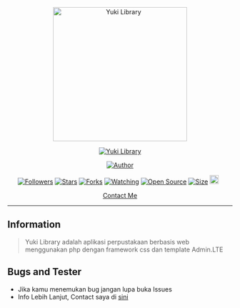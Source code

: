 <p align="center">
<img src="https://telegra.ph/file/bfdd9fd63159ee2e80ad8.png" alt="Yuki Library" width="300"/>


</p>
<p align="center">
<a href="github.com/Xtrailz/Yuki-Library"><img title="Yuki Library" src="https://img.shields.io/badge/YukiLibrary-green?colorA=%23ff0000&colorB=%23017e40&style=for-the-badge"></a>
</p>
<p align="center">
<a href="https://github.com/Xtrailz"><img title="Author" src="https://img.shields.io/badge/Author-Zian-red.svg?style=for-the-badge&logo=github"></a>
</p>
<p align="center">
<a href="https://github.com/Xtrailz/followers"><img title="Followers" src="https://img.shields.io/github/followers/Xtrailz?color=red&style=flat-square"></a>
<a href="https://github.com/Xtrailz/Yuki-Library/stargazers/"><img title="Stars" src="https://img.shields.io/github/stars/Xtrailz/Yuki-Library?color=blue&style=flat-square"></a>
<a href="https://github.com/Xtrailz/Yuki-Library/network/members"><img title="Forks" src="https://img.shields.io/github/forks/Xtrailz/Yuki-Library?color=red&style=flat-square"></a>
<a href="https://github.com/Xtrailz/Yuki-Library/watchers"><img title="Watching" src="https://img.shields.io/github/watchers/Xtrailz/Yuki-Library?label=Watchers&color=blue&style=flat-square"></a>
<a href="https://github.com/Xtrailz/Yuki-Library"><img title="Open Source" src="https://badges.frapsoft.com/os/v2/open-source.svg?v=103"></a>
<a href="https://github.com/Xtrailz/Yuki-Library/"><img title="Size" src="https://img.shields.io/github/repo-size/Xtrailz/Yuki-Library?style=flat-square&color=green"></a>
<a href="https://github.com/Xtrailz/Yuki-Library/graphs/commit-activity"><img height="20" src="https://img.shields.io/badge/Maintained%3F-yes-green.svg"></a>&nbsp;&nbsp;
</p>

<p align="center">
  <a href="https://linktr.ee/hillalzian">Contact Me</a>
</p>
</div>


---

## Information
> Yuki Library adalah aplikasi perpustakaan berbasis web menggunakan php dengan framework css dan template Admin.LTE

## Bugs and Tester
* Jika kamu menemukan bug jangan lupa buka Issues
* Info Lebih Lanjut, Contact saya di [sini](https://linktr.ee/hillalzian)
